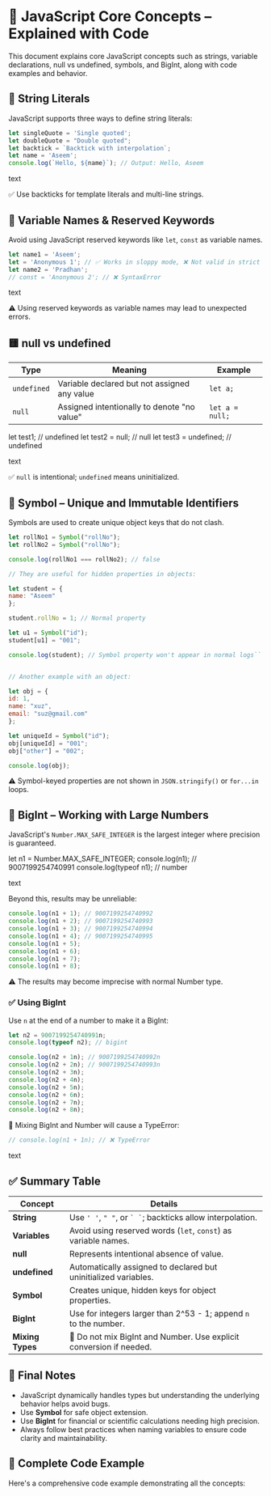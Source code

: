 # 📘 JavaScript Core Concepts – Explained with Code

This document explains core JavaScript concepts such as strings, variable declarations, null vs undefined, symbols, and BigInt, along with code examples and behavior.

## 🧵 String Literals

JavaScript supports three ways to define string literals:

```js
let singleQuote = 'Single quoted';
let doubleQuote = "Double quoted";
let backtick = `Backtick with interpolation`;
let name = 'Aseem';
console.log(`Hello, ${name}`); // Output: Hello, Aseem
```

text

✅ Use backticks for template literals and multi-line strings.

## 🧠 Variable Names & Reserved Keywords

Avoid using JavaScript reserved keywords like `let`, `const` as variable names.

```js
let name1 = 'Aseem';
let = 'Anonymous 1'; // ✅ Works in sloppy mode, ❌ Not valid in strict mode
let name2 = 'Pradhan';
// const = 'Anonymous 2'; // ❌ SyntaxError
```

text

⚠️ Using reserved keywords as variable names may lead to unexpected errors.

## 🟨 null vs undefined

| Type | Meaning | Example |
|------|---------|---------|
| `undefined` | Variable declared but not assigned any value | `let a;` |
| `null` | Assigned intentionally to denote "no value" | `let a = null;` |

let test1; // undefined
let test2 = null; // null
let test3 = undefined; // undefined

text

✅ `null` is intentional; `undefined` means uninitialized.

## 🔣 Symbol – Unique and Immutable Identifiers

Symbols are used to create unique object keys that do not clash.

```js
let rollNo1 = Symbol("rollNo");
let rollNo2 = Symbol("rollNo");

console.log(rollNo1 === rollNo2); // false

// They are useful for hidden properties in objects:

let student = {
name: "Aseem"
};

student.rollNo = 1; // Normal property

let u1 = Symbol("id");
student[u1] = "001";

console.log(student); // Symbol property won't appear in normal logs```


// Another example with an object:

let obj = {
id: 1,
name: "xuz",
email: "suz@gmail.com"
};

let uniqueId = Symbol("id");
obj[uniqueId] = "001";
obj["other"] = "002";

console.log(obj);
```

⚠️ Symbol-keyed properties are not shown in `JSON.stringify()` or `for...in` loops.

## 🧮 BigInt – Working with Large Numbers

JavaScript's `Number.MAX_SAFE_INTEGER` is the largest integer where precision is guaranteed.

let n1 = Number.MAX_SAFE_INTEGER;
console.log(n1); // 9007199254740991
console.log(typeof n1); // number

text

Beyond this, results may be unreliable:

```js
console.log(n1 + 1); // 9007199254740992
console.log(n1 + 2); // 9007199254740993
console.log(n1 + 3); // 9007199254740994
console.log(n1 + 4); // 9007199254740995
console.log(n1 + 5);
console.log(n1 + 6);
console.log(n1 + 7);
console.log(n1 + 8);
```

⚠️ The results may become imprecise with normal Number type.

### ✅ Using BigInt

Use `n` at the end of a number to make it a BigInt:

```js
let n2 = 9007199254740991n;
console.log(typeof n2); // bigint

console.log(n2 + 1n); // 9007199254740992n
console.log(n2 + 2n); // 9007199254740993n
console.log(n2 + 3n);
console.log(n2 + 4n);
console.log(n2 + 5n);
console.log(n2 + 6n);
console.log(n2 + 7n);
console.log(n2 + 8n);
```

🚫 Mixing BigInt and Number will cause a TypeError:

```js
// console.log(n1 + 1n); // ❌ TypeError
```

text

## ✅ Summary Table

| Concept | Details |
|---------|---------|
| **String** | Use `' '`, `" "`, or `` ` ` ``; backticks allow interpolation. |
| **Variables** | Avoid using reserved words (`let`, `const`) as variable names. |
| **null** | Represents intentional absence of value. |
| **undefined** | Automatically assigned to declared but uninitialized variables. |
| **Symbol** | Creates unique, hidden keys for object properties. |
| **BigInt** | Use for integers larger than 2^53 - 1; append `n` to the number. |
| **Mixing Types** | 🚫 Do not mix BigInt and Number. Use explicit conversion if needed. |

## 📌 Final Notes

- JavaScript dynamically handles types but understanding the underlying behavior helps avoid bugs.
- Use **Symbol** for safe object extension.
- Use **BigInt** for financial or scientific calculations needing high precision.
- Always follow best practices when naming variables to ensure code clarity and maintainability.

## 🧪 Complete Code Example

Here's a comprehensive code example demonstrating all the concepts:
